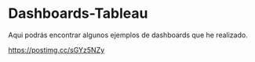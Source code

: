# Dashboards-Tableau

Aqui podrás encontrar algunos ejemplos de dashboards que he realizado.

https://postimg.cc/sGYz5NZy
